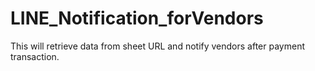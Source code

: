 # LINE_Notification_forVendors
This will retrieve data from sheet URL and notify vendors after payment transaction.
